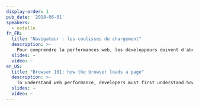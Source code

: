 ```yaml
---
display-order: 1
pub_date: '2018-06-01'
speakers:
  - estelle
fr_FR:
  title: "Navigateur : les coulisses du chargement"
  description: >-
    Pour comprendre la performances web, les développeurs doivent d'abord comprendre comment un navigateur fonctionne. Partons à la découverte du navigateur et de ce qui s'y passe quand un internaute demande une page.
  slides: ~
  video: ~
en_US:
  title: "Browser 101: how the browser loads a page"
  description: >-
    To understand web performance, developers must first understand how a browser works. Let's discover the browser and what happens when an Internet user requests a page.
  slides: ~
  video: ~
---
```

